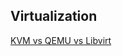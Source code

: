Virtualization
------

[KVM vs QEMU vs Libvirt](https://www.thegeekyway.com/kvm-vs-qemu-vs-libvirt/)
